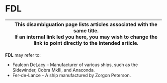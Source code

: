 # FDL
|  | This disambiguation page lists articles associated with the same title. <br> If an internal link led you here, you may wish to change the link to point directly to the intended article. |
| --- | --- |

**FDL** may refer to:

- Faulcon DeLacy – Manufacturer of various ships, such as the Sidewinder, Cobra MkIII, and Anaconda.
- Fer-de-Lance - A ship manufactured by Zorgon Peterson.